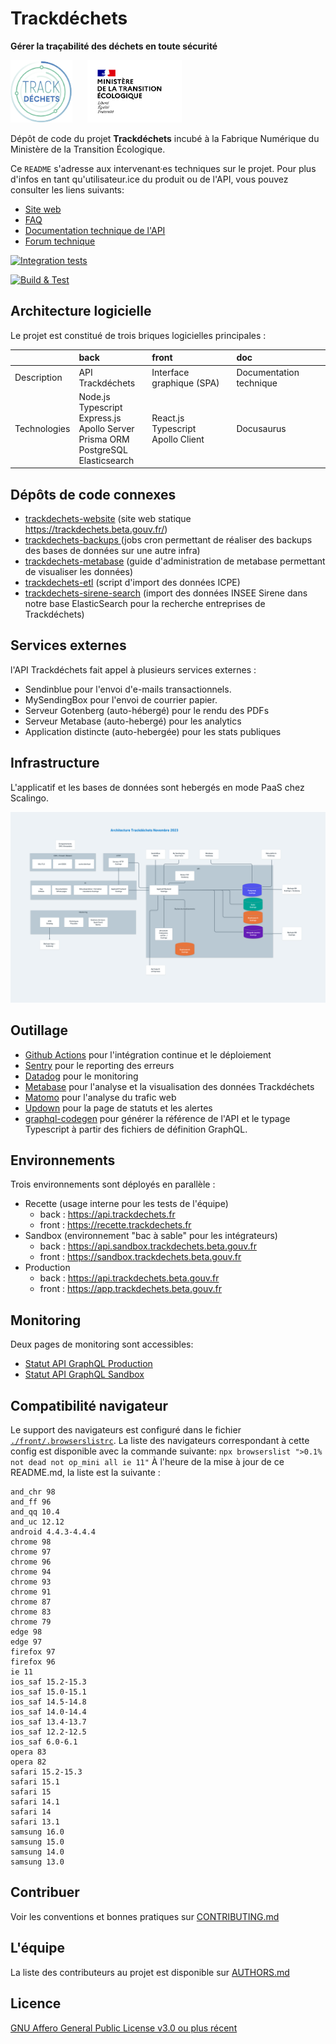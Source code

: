 # Trackdéchets

**Gérer la traçabilité des déchets en toute sécurité**

<img height="100px" style="margin-right: 20px" src="./front/public/trackdechets.png" alt="logo"></img>
<img height="100px" src="./front/public/marianne_mte.svg" alt="logo"></img>

Dépôt de code du projet **Trackdéchets** incubé à la Fabrique Numérique du Ministère de la Transition Écologique.

Ce `README` s'adresse aux intervenant·es techniques sur le projet. Pour plus d'infos en tant qu'utilisateur.ice du produit ou de l'API, vous pouvez consulter les liens suivants:

- [Site web](https://trackdechets.beta.gouv.fr)
- [FAQ](https://faq.trackdechets.fr/)
- [Documentation technique de l'API](https://developers.trackdechets.beta.gouv.fr)
- [Forum technique](https://forum.trackdechets.beta.gouv.fr)

[![Integration tests](https://github.com/MTES-MCT/trackdechets/actions/workflows/integration-tests.yml/badge.svg)](https://github.com/MTES-MCT/trackdechets/actions/workflows/integration-tests.yml)

[![Build & Test](https://github.com/MTES-MCT/trackdechets/actions/workflows/build-and-test.yml/badge.svg)](https://github.com/MTES-MCT/trackdechets/actions/workflows/build-and-test.yml)

## Architecture logicielle

Le projet est constitué de trois briques logicielles principales :

|              | back                                                                                                                | front                                         | doc                     |
| :----------- | :------------------------------------------------------------------------------------------------------------------ | :-------------------------------------------- | :---------------------- |
| Description  | API Trackdéchets                                                                                                    | Interface graphique (SPA)                     | Documentation technique |
| Technologies | Node.js <br/> Typescript <br/> Express.js <br/> Apollo Server <br/> Prisma ORM <br/> PostgreSQL </br> Elasticsearch | React.js <br/> Typescript <br/> Apollo Client | Docusaurus              |

## Dépôts de code connexes

- [trackdechets-website](https://github.com/MTES-MCT/trackdechets-website) (site web statique https://trackdechets.beta.gouv.fr/)
- [trackdechets-backups ](https://github.com/MTES-MCT/trackdechets-backups) (jobs cron permettant de réaliser des backups des bases de données sur une autre infra)
- [trackdechets-metabase](https://github.com/MTES-MCT/trackdechets-metabase) (guide d'administration de metabase permettant de visualiser les données)
- [trackdechets-etl](https://github.com/MTES-MCT/trackdechets-etl) (script d'import des données ICPE)
- [trackdechets-sirene-search](https://github.com/MTES-MCT/trackdechets-sirene-search) (import des données INSEE Sirene dans notre base ElasticSearch pour la recherche entreprises de Trackdéchets)

## Services externes

l'API Trackdéchets fait appel à plusieurs services externes :

- Sendinblue pour l'envoi d'e-mails transactionnels.
- MySendingBox pour l'envoi de courrier papier.
- Serveur Gotenberg (auto-hébergé) pour le rendu des PDFs
- Serveur Metabase (auto-hebergé) pour les analytics
- Application distincte (auto-hebergée) pour les stats publiques

## Infrastructure

L'applicatif et les bases de données sont hebergés en mode PaaS chez Scalingo.

![Infra TD](./archi-nov-2023.png)

## Outillage

- [Github Actions](https://github.com/features/actions) pour l'intégration continue et le déploiement
- [Sentry](https://sentry.io) pour le reporting des erreurs
- [Datadog](https://www.datadoghq.eu) pour le monitoring
- [Metabase](https://www.metabase.com/) pour l'analyse et la visualisation des données Trackdéchets
- [Matomo](https://fr.matomo.org/) pour l'analyse du trafic web
- [Updown](https://updown.io/) pour la page de statuts et les alertes
- [graphql-codegen](https://graphql-code-generator.com/) pour générer la référence de l'API et le typage Typescript à partir des fichiers de définition GraphQL.

## Environnements

Trois environnements sont déployés en parallèle :

- Recette (usage interne pour les tests de l'équipe)
  - back : https://api.trackdechets.fr
  - front : https://recette.trackdechets.fr
- Sandbox (environnement "bac à sable" pour les intégrateurs)
  - back : https://api.sandbox.trackdechets.beta.gouv.fr
  - front : https://sandbox.trackdechets.beta.gouv.fr
- Production
  - back : https://api.trackdechets.beta.gouv.fr
  - front : https://app.trackdechets.beta.gouv.fr

## Monitoring

Deux pages de monitoring sont accessibles:

- [Statut API GraphQL Production](https://status.trackdechets.beta.gouv.fr)
- [Statut API GraphQL Sandbox](https://status.sandbox.trackdechets.beta.gouv.fr)

## Compatibilité navigateur

Le support des navigateurs est configuré dans le fichier [`./front/.browserslistrc`](./front/.browserslistrc). La liste des navigateurs correspondant à cette config est disponible avec la commande suivante: `npx browserslist ">0.1% not dead not op_mini all ie 11"`
À l'heure de la mise à jour de ce README.md, la liste est la suivante :

```
and_chr 98
and_ff 96
and_qq 10.4
and_uc 12.12
android 4.4.3-4.4.4
chrome 98
chrome 97
chrome 96
chrome 94
chrome 93
chrome 91
chrome 87
chrome 83
chrome 79
edge 98
edge 97
firefox 97
firefox 96
ie 11
ios_saf 15.2-15.3
ios_saf 15.0-15.1
ios_saf 14.5-14.8
ios_saf 14.0-14.4
ios_saf 13.4-13.7
ios_saf 12.2-12.5
ios_saf 6.0-6.1
opera 83
opera 82
safari 15.2-15.3
safari 15.1
safari 15
safari 14.1
safari 14
safari 13.1
samsung 16.0
samsung 15.0
samsung 14.0
samsung 13.0
```

## Contribuer

Voir les conventions et bonnes pratiques sur [CONTRIBUTING.md](./CONTRIBUTING.md)

## L'équipe

La liste des contributeurs au projet est disponible sur [AUTHORS.md](./AUTHORS.md)

## Licence

[GNU Affero General Public License v3.0 ou plus récent](https://spdx.org/licenses/AGPL-3.0-or-later.html)
